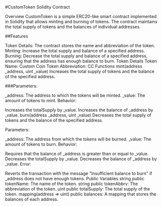 #CustomToken Solidity Contract

Overview
CustomToken is a simple ERC20-like smart contract implemented in Solidity that allows minting and burning of tokens. The contract maintains the total supply of tokens and the balances of individual addresses.

##Features

Token Details: The contract stores the name and abbreviation of the token.
Minting: Increase the total supply and balance of a specified address.
Burning: Decrease the total supply and balance of a specified address, ensuring that the address has enough balance to burn.
Token Details
Token Name: Custom Coin
Token Abbreviation: CC
Functions
mint(address _address, uint _value)
Increases the total supply of tokens and the balance of the specified address.

###Parameters:

_address: The address to which the tokens will be minted.
_value: The amount of tokens to mint.
Behavior:

Increases the totalSupply by _value.
Increases the balance of _address by _value.
burn(address _address, uint _value)
Decreases the total supply of tokens and the balance of the specified address.

Parameters:

_address: The address from which the tokens will be burned.
_value: The amount of tokens to burn.
Behavior:

Requires that the balance of _address is greater than or equal to _value.
Decreases the totalSupply by _value.
Decreases the balance of _address by _value.
Error:

Reverts the transaction with the message "Insufficient balance to burn" if _address does not have enough tokens.
Public Variables
string public tokenName: The name of the token.
string public tokenAbbrv: The abbreviation of the token.
uint public totalSupply: The total supply of the token.
mapping(address => uint) public balances: A mapping that stores the balances of each address.
